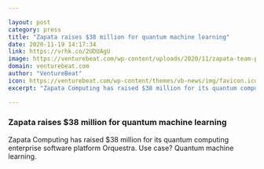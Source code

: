 ```yaml
---

layout: post
category: press
title: "Zapata raises $38 million for quantum machine learning"
date: 2020-11-19 14:17:34
link: https://vrhk.co/2UDUAgU
image: https://venturebeat.com/wp-content/uploads/2020/11/zapata-team-photo.png?w=1200&strip=all
domain: venturebeat.com
author: "VentureBeat"
icon: https://venturebeat.com/wp-content/themes/vb-news/img/favicon.ico
excerpt: "Zapata Computing has raised $38 million for its quantum computing enterprise software platform Orquestra. Use case? Quantum machine learning."

---
```


### Zapata raises $38 million for quantum machine learning

Zapata Computing has raised $38 million for its quantum computing enterprise software platform Orquestra. Use case? Quantum machine learning.